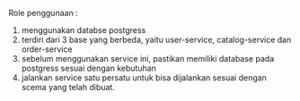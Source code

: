 Role penggunaan :
1. menggunakan databse postgress
2. terdiri dari 3 base yang berbeda, yaitu user-service, catalog-service dan order-service
3. sebelum menggunakan service ini, pastikan memiliki database pada postgress sesuai dengan kebutuhan
4. jalankan service satu persatu untuk bisa dijalankan sesuai dengan scema yang telah dibuat.

